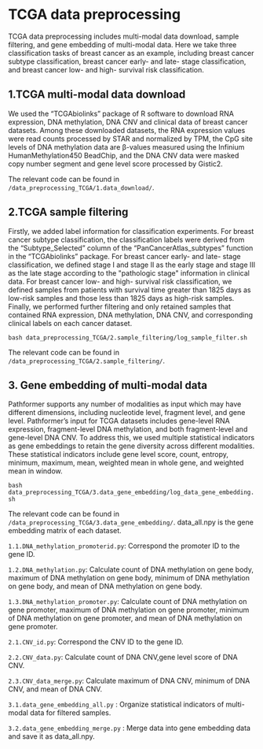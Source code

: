 # TCGA data preprocessing

TCGA data preprocessing includes multi-modal data download, sample filtering, and gene embedding of multi-modal data. Here we take three classification tasks of breast cancer as an example, including breast cancer subtype classification, breast cancer early- and late- stage classification, and breast cancer low- and high- survival risk classification.

## 1.TCGA multi-modal data download

We used the “TCGAbiolinks” package of R software to download RNA expression, DNA methylation, DNA CNV and clinical data of breast cancer datasets. Among these downloaded datasets, the RNA expression values were read counts processed by STAR and normalized by TPM, the CpG site levels of DNA methylation data are β-values measured using the Infinium HumanMethylation450 BeadChip, and the DNA CNV data were masked copy number segment and gene level score processed by Gistic2. 

The relevant code can be found in ```/data_preprocessing_TCGA/1.data_download/```.

## 2.TCGA sample filtering

Firstly, we added label information for classification experiments. For breast cancer subtype classification, the classification labels were derived from the “Subtype_Selected” column of the “PanCancerAtlas_subtypes” function in the “TCGAbiolinks” package. For breast cancer early- and late- stage classification, we defined stage I and stage II as the early stage and stage III as the late stage according to the "pathologic stage" information in clinical data. For breast cancer low- and high- survival risk classification, we defined samples from patients with survival time greater than 1825 days as low-risk samples and those less than 1825 days as high-risk samples. Finally, we performed further filtering and only retained samples that contained RNA expression, DNA methylation, DNA CNV, and corresponding clinical labels on each cancer dataset.

```bash data_preprocessing_TCGA/2.sample_filtering/log_sample_filter.sh```

The relevant code can be found in ```/data_preprocessing_TCGA/2.sample_filtering/```.

## 3. Gene embedding of multi-modal data

Pathformer supports any number of modalities as input which may have different dimensions, including nucleotide level, fragment level, and gene level. Pathformer’s input for TCGA datasets includes gene-level RNA expression, fragment-level DNA methylation, and both fragment-level and gene-level DNA CNV. To address this, we used multiple statistical indicators as gene embeddings to retain the gene diversity across different modalities. These statistical indicators include gene level score, count, entropy, minimum, maximum, mean, weighted mean in whole gene, and weighted mean in window. 

```bash data_preprocessing_TCGA/3.data_gene_embedding/log_data_gene_embedding.sh```

The relevant code can be found in ```/data_preprocessing_TCGA/3.data_gene_embedding/```. data_all.npy is the gene embedding matrix of each dataset.

```1.1.DNA_methylation_promoterid.py```: Correspond the promoter ID to the gene ID.

```1.2.DNA_methylation.py```: Calculate count of DNA methylation on gene body, maximum of DNA methylation on gene body, minimum of DNA methylation on gene body, and mean of DNA methylation on gene body.

```1.3.DNA_methylation_promoter.py```: Calculate count of DNA methylation on gene promoter, maximum of DNA methylation on gene promoter, minimum of DNA methylation on gene promoter, and mean of DNA methylation on gene promoter.

```2.1.CNV_id.py```: Correspond the CNV ID to the gene ID.

```2.2.CNV_data.py```: Calculate count of DNA CNV,gene level score of DNA CNV.

```2.3.CNV_data_merge.py```: Calculate maximum of DNA CNV, minimum of DNA CNV, and mean of DNA CNV.

```3.1.data_gene_embedding_all.py``` : Organize statistical indicators of multi-modal data for filtered samples.

```3.2.data_gene_embedding_merge.py``` : Merge data into gene embedding data and save it as data_all.npy.
